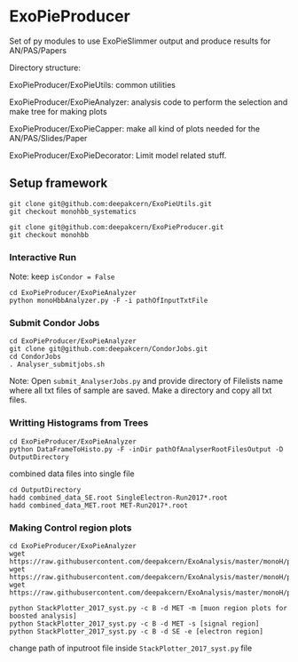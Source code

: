 # ExoPieProducer
Set of py modules to use ExoPieSlimmer output and produce results for AN/PAS/Papers

Directory structure: 

ExoPieProducer/ExoPieUtils: common utilities 

ExoPieProducer/ExoPieAnalyzer: analysis code to perform the selection and make tree for making plots

ExoPieProducer/ExoPieCapper: make all kind of plots needed for the AN/PAS/Slides/Paper 

ExoPieProducer/ExoPieDecorator: Limit model related stuff. 

## Setup framework 

```
git clone git@github.com:deepakcern/ExoPieUtils.git
git checkout monohbb_systematics

git clone git@github.com:deepakcern/ExoPieProducer.git
git checkout monohbb
```

### Interactive Run
Note: keep ```isCondor = False``` 
```
cd ExoPieProducer/ExoPieAnalyzer
python monoHbbAnalyzer.py -F -i pathOfInputTxtFile
```

### Submit Condor Jobs
```
cd ExoPieProducer/ExoPieAnalyzer
git clone git@github.com:deepakcern/CondorJobs.git
cd CondorJobs
. Analyser_submitjobs.sh
```
Note: Open `submit_AnalyserJobs.py` and provide directory of Filelists name where all txt files of sample are saved. Make a directory and copy all txt files.

### Writting Histograms from Trees

```
cd ExoPieProducer/ExoPieAnalyzer
python DataFrameToHisto.py -F -inDir pathOfAnalyserRootFilesOutput -D OutputDirectory
```
combined data files into single file
```
cd OutputDirectory
hadd combined_data_SE.root SingleElectron-Run2017*.root
hadd combined_data_MET.root MET-Run2017*.root
```
### Making Control region plots

```
cd ExoPieProducer/ExoPieAnalyzer
wget https://raw.githubusercontent.com/deepakcern/ExoAnalysis/master/monoH/plottingTools/StackPlotter_2017_syst.py
wget https://raw.githubusercontent.com/deepakcern/ExoAnalysis/master/monoH/plottingTools/sample_xsec_2017.py
wget https://raw.githubusercontent.com/deepakcern/ExoAnalysis/master/monoH/plottingTools/samplelist_2017.txt

python StackPlotter_2017_syst.py -c B -d MET -m [muon region plots for boosted analysis]
python StackPlotter_2017_syst.py -c B -d MET -s [signal region]
python StackPlotter_2017_syst.py -c B -d SE -e [electron region]
```
change path of inputroot file inside ``` StackPlotter_2017_syst.py ``` file

